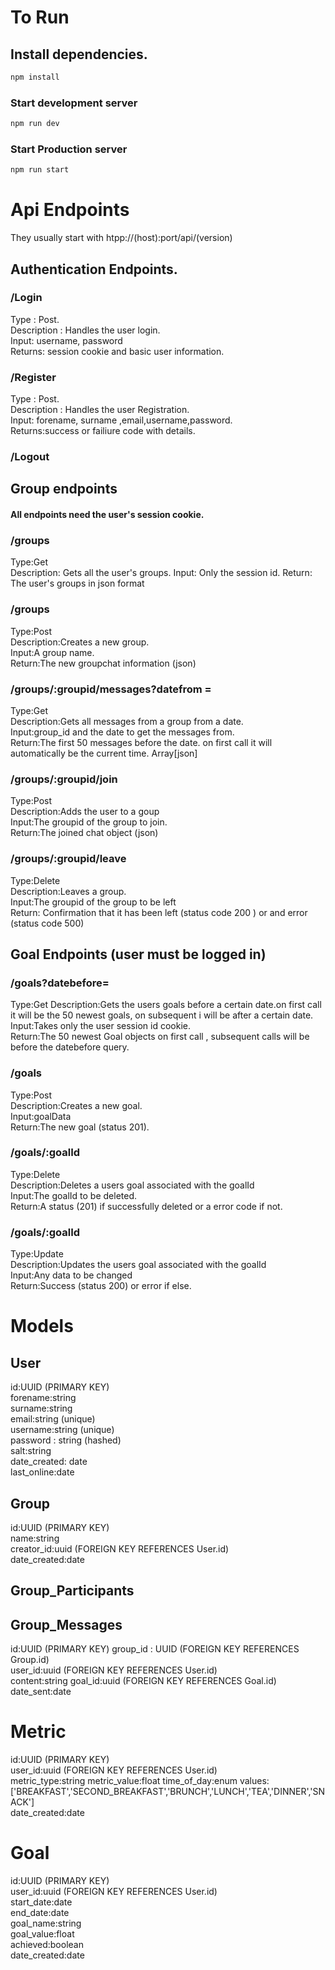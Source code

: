# To Run

## Install dependencies.
``` bash 
npm install
```

### Start development server 
```bash
npm run dev
```
### Start Production server
```bash
npm run start
```


# Api Endpoints
They usually start with htpp://(host):port/api/(version)

## Authentication Endpoints. 

### /Login
Type : Post.  
Description : Handles the user login.  
Input: username, password  
Returns: session cookie and basic user information.

### /Register 
Type : Post.  
Description : Handles the user Registration.  
Input: forename, surname ,email,username,password.  
Returns:success or failiure code with details. 

### /Logout

## Group endpoints
#### All endpoints need the user's session cookie.
### /groups 
Type:Get  
Description: Gets all the user's groups. 
Input: Only the session id.
Return:  The user's groups in json format 

### /groups
Type:Post  
Description:Creates a new group.  
Input:A group name.  
Return:The new groupchat information (json)  

### /groups/:groupid/messages?datefrom =  
Type:Get  
Description:Gets all messages from a group from a date.   
Input:group_id and the date to get the messages from.    
Return:The first 50 messages before the date. on first call it will automatically be the current time. Array[json]  

### /groups/:groupid/join
Type:Post  
Description:Adds the user to a goup  
Input:The groupid of the group to join.   
Return:The joined chat object (json)  

### /groups/:groupid/leave
Type:Delete  
Description:Leaves a group.  
Input:The groupid of the group to be left   
Return: Confirmation that it has been left  (status code 200 ) or and error (status code 500)  

## Goal Endpoints (user must be logged in)

### /goals?datebefore=
Type:Get
Description:Gets the users goals before a certain date.on first call it will be the 50 newest goals, on subsequent i will be after a certain date.  
Input:Takes only the user session id cookie.   
Return:The 50 newest Goal objects on first call , subsequent calls will be before the datebefore query.  
### /goals
Type:Post  
Description:Creates a new goal.  
Input:goalData  
Return:The new goal (status 201).  
### /goals/:goalId
Type:Delete  
Description:Deletes a users goal associated with the goalId   
Input:The goalId to be deleted.    
Return:A status (201) if successfully deleted or a error code if not.   
### /goals/:goalId
Type:Update  
Description:Updates the users goal associated with the goalId  
Input:Any data to be changed   
Return:Success (status 200) or error if else.   

# Models

## User 
id:UUID (PRIMARY KEY)  
forename:string  
surname:string  
email:string (unique)  
username:string (unique)  
password : string (hashed)  
salt:string   
date_created: date   
last_online:date  

## Group 
id:UUID (PRIMARY KEY)   
name:string  
creator_id:uuid (FOREIGN KEY REFERENCES User.id)  
date_created:date   

## Group_Participants

## Group_Messages
id:UUID (PRIMARY KEY)
group_id : UUID (FOREIGN KEY REFERENCES Group.id)  
user_id:uuid (FOREIGN KEY REFERENCES User.id)  
content:string
goal_id:uuid (FOREIGN KEY REFERENCES Goal.id)  
date_sent:date

# Metric 
id:UUID (PRIMARY KEY)  
user_id:uuid (FOREIGN KEY REFERENCES User.id)  
metric_type:string
metric_value:float
time_of_day:enum values:['BREAKFAST','SECOND_BREAKFAST','BRUNCH','LUNCH','TEA','DINNER','SNACK']  
date_created:date   


# Goal
id:UUID (PRIMARY KEY)   
user_id:uuid (FOREIGN KEY REFERENCES User.id)  
start_date:date  
end_date:date  
goal_name:string  
goal_value:float  
achieved:boolean  
date_created:date  

